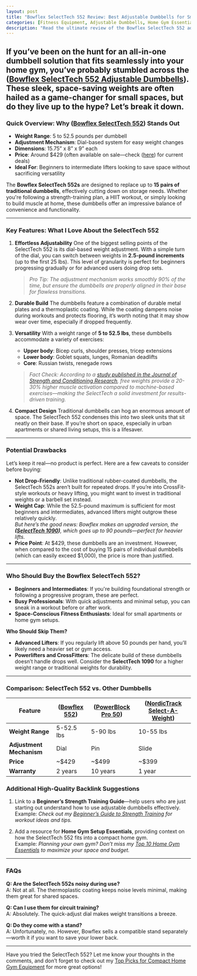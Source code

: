```yaml
---
layout: post
title: "Bowflex SelectTech 552 Review: Best Adjustable Dumbbells for Small Spaces"
categories: [Fitness Equipment, Adjustable Dumbbells, Home Gym Essentials]
description: "Read the ultimate review of the Bowflex SelectTech 552 adjustable dumbbells, featuring expert analysis, comparisons, and buying tips for your home gym."
---
```


If you’ve been on the hunt for an all-in-one dumbbell solution that fits seamlessly into your home gym, you’ve probably stumbled across the **([Bowflex SelectTech 552 Adjustable Dumbbells](https://www.amazon.com/Bowflex-SelectTech-Adjustable-Dumbbells-Pair/dp/B001ARYU58?crid=2H1MG02BRGYFF&dib=eyJ2IjoiMSJ9.O8hrPq9howgGHxVCHveo00obe6tUAeEAX0T_0QKhyq-HF89jHlGNvLy0-OMbZJF6vq7DEf_FXH3P5yzwMLPbg7wQSW9TQuLYHHWh-bP-8E4aUvs4kdpJOp-qxZlqcknmQi1I08m68IGDG3DOpsbkRiVmuSQIIgxAFwOVzhZmEEXWX83Km6XjjSFcLQdHZvTLzMO_w6RBdOf5GP5xRU_ImHIJ-bsxmU_Mgro0vtqh6lGdOkqAIuQFRraT79ycm8BvhB4llJHm_iTEXgxJSe45Uf31RPaLJYdVJ9xE4W2LtU4.r73QM9cFbH2pdIVdMRKpjvJzmfzUA3-0svLUbyhdqwA&dib_tag=se&keywords=bowflex%2Bselecttech%2B552%2Badjustable%2Bdumbbells&qid=1731814320&sprefix=bowflex%2Bs%2Caps%2C224&sr=8-1&th=1&linkCode=ll1&tag=reeldeals0d-20&linkId=1b130904594e04c6bbf504698ca6321f&language=en_US&ref_=as_li_ss_tl))**. These sleek, space-saving weights are often hailed as a game-changer for small spaces, but do they live up to the hype? Let’s break it down.
---

### **Quick Overview: Why ([Bowflex SelectTech 552](https://www.amazon.com/Bowflex-SelectTech-Adjustable-Dumbbells-Pair/dp/B001ARYU58?crid=2H1MG02BRGYFF&dib=eyJ2IjoiMSJ9.O8hrPq9howgGHxVCHveo00obe6tUAeEAX0T_0QKhyq-HF89jHlGNvLy0-OMbZJF6vq7DEf_FXH3P5yzwMLPbg7wQSW9TQuLYHHWh-bP-8E4aUvs4kdpJOp-qxZlqcknmQi1I08m68IGDG3DOpsbkRiVmuSQIIgxAFwOVzhZmEEXWX83Km6XjjSFcLQdHZvTLzMO_w6RBdOf5GP5xRU_ImHIJ-bsxmU_Mgro0vtqh6lGdOkqAIuQFRraT79ycm8BvhB4llJHm_iTEXgxJSe45Uf31RPaLJYdVJ9xE4W2LtU4.r73QM9cFbH2pdIVdMRKpjvJzmfzUA3-0svLUbyhdqwA&dib_tag=se&keywords=bowflex%2Bselecttech%2B552%2Badjustable%2Bdumbbells&qid=1731814320&sprefix=bowflex%2Bs%2Caps%2C224&sr=8-1&th=1&linkCode=ll1&tag=reeldeals0d-20&linkId=1b130904594e04c6bbf504698ca6321f&language=en_US&ref_=as_li_ss_tl)) Stands Out**
- **Weight Range**: 5 to 52.5 pounds per dumbbell
- **Adjustment Mechanism**: Dial-based system for easy weight changes
- **Dimensions**: 15.75” x 8” x 9” each
- **Price**: Around $429 (often available on sale—check ([here](https://www.amazon.com/Bowflex-SelectTech-Adjustable-Dumbbells-Pair/dp/B001ARYU58?crid=2H1MG02BRGYFF&dib=eyJ2IjoiMSJ9.O8hrPq9howgGHxVCHveo00obe6tUAeEAX0T_0QKhyq-HF89jHlGNvLy0-OMbZJF6vq7DEf_FXH3P5yzwMLPbg7wQSW9TQuLYHHWh-bP-8E4aUvs4kdpJOp-qxZlqcknmQi1I08m68IGDG3DOpsbkRiVmuSQIIgxAFwOVzhZmEEXWX83Km6XjjSFcLQdHZvTLzMO_w6RBdOf5GP5xRU_ImHIJ-bsxmU_Mgro0vtqh6lGdOkqAIuQFRraT79ycm8BvhB4llJHm_iTEXgxJSe45Uf31RPaLJYdVJ9xE4W2LtU4.r73QM9cFbH2pdIVdMRKpjvJzmfzUA3-0svLUbyhdqwA&dib_tag=se&keywords=bowflex%2Bselecttech%2B552%2Badjustable%2Bdumbbells&qid=1731814320&sprefix=bowflex%2Bs%2Caps%2C224&sr=8-1&th=1&linkCode=ll1&tag=reeldeals0d-20&linkId=1b130904594e04c6bbf504698ca6321f&language=en_US&ref_=as_li_ss_tl)) for current deals)
- **Ideal For**: Beginners to intermediate lifters looking to save space without sacrificing versatility

The **Bowflex SelectTech 552s** are designed to replace up to **15 pairs of traditional dumbbells**, effectively cutting down on storage needs. Whether you're following a strength-training plan, a HIIT workout, or simply looking to build muscle at home, these dumbbells offer an impressive balance of convenience and functionality.

---

### **Key Features: What I Love About the SelectTech 552**
1. **Effortless Adjustability**
   One of the biggest selling points of the SelectTech 552 is its dial-based weight adjustment. With a simple turn of the dial, you can switch between weights in **2.5-pound increments** (up to the first 25 lbs). This level of granularity is perfect for beginners progressing gradually or for advanced users doing drop sets.

   > _Pro Tip: The adjustment mechanism works smoothly 90% of the time, but ensure the dumbbells are properly aligned in their base for flawless transitions._

2. **Durable Build**
   The dumbbells feature a combination of durable metal plates and a thermoplastic coating. While the coating dampens noise during workouts and protects flooring, it’s worth noting that it may show wear over time, especially if dropped frequently.

3. **Versatility**
   With a weight range of **5 to 52.5 lbs**, these dumbbells accommodate a variety of exercises:
   - **Upper body**: Bicep curls, shoulder presses, tricep extensions
   - **Lower body**: Goblet squats, lunges, Romanian deadlifts
   - **Core**: Russian twists, renegade rows

   > _Fact Check: According to a [study published in the Journal of Strength and Conditioning Research](https://journals.lww.com/nsca-jscr/Fulltext/2009/07000/Effect_of_Free_Weights_and_Machines_on_Muscle.23.aspx), free weights provide a 20-30% higher muscle activation compared to machine-based exercises—making the SelectTech a solid investment for results-driven training._

4. **Compact Design**
   Traditional dumbbells can hog an enormous amount of space. The SelectTech 552 condenses this into two sleek units that sit neatly on their base. If you’re short on space, especially in urban apartments or shared living setups, this is a lifesaver.

---

### **Potential Drawbacks**
Let’s keep it real—no product is perfect. Here are a few caveats to consider before buying:
- **Not Drop-Friendly**: Unlike traditional rubber-coated dumbbells, the SelectTech 552s aren’t built for repeated drops. If you’re into CrossFit-style workouts or heavy lifting, you might want to invest in traditional weights or a barbell set instead.
- **Weight Cap**: While the 52.5-pound maximum is sufficient for most beginners and intermediates, advanced lifters might outgrow these relatively quickly.  
  _But here’s the good news: Bowflex makes an upgraded version, the **([SelectTech 1090](https://www.amazon.com/Bowflex-SelectTech-1090-Adjustable-Dumbbell/dp/B000OC5RXE?crid=D9HSZ2EPNWR3&dib=eyJ2IjoiMSJ9.wEzGHtj0_UQIv1-l47ZpAOWSyN38fibccGYnUoFUCOCKXGVZF9MmiglxSHW41a2VnB8zuu_hQEwj_tDNH0z4n_z_oNIqXVUPpyf1GfiAqdrkwfJNZ2mDlPjWzzO91RrOkH082O-OomcDWTV1sxjN0HFthoZc1l-dNLKHPczZvh23wRVskjJsHWaVsF5qtVJRG_eX1aBzbzFr9mhngZuPo5Vf4CmGxFURnP8XVTZr9iT9c-Ph9nNhggjg8YONgWGccavI6y45RhjCSgA-PT1FSP31RPaLJYdVJ9xE4W2LtU4.OostTUMInLzBz_cWpmxHh3729n1c5uWUg2ECQU1Vbvw&dib_tag=se&keywords=bowflex+selecttech+1090+dumbbells&qid=1731814439&sprefix=bowflex+selecttech+1090+adjustable+dumbbells%2Caps%2C157&sr=8-1&linkCode=ll1&tag=reeldeals0d-20&linkId=f87f6baba440f0a0bc65ef4bae113a4c&language=en_US&ref_=as_li_ss_tl))**, which goes up to 90 pounds—perfect for heavier lifts._
- **Price Point**: At $429, these dumbbells are an investment. However, when compared to the cost of buying 15 pairs of individual dumbbells (which can easily exceed $1,000), the price is more than justified.

---

### **Who Should Buy the Bowflex SelectTech 552?**
- **Beginners and Intermediates**: If you're building foundational strength or following a progressive program, these are perfect.
- **Busy Professionals**: With quick adjustments and minimal setup, you can sneak in a workout before or after work.
- **Space-Conscious Fitness Enthusiasts**: Ideal for small apartments or home gym setups.

**Who Should Skip Them?**
- **Advanced Lifters**: If you regularly lift above 50 pounds per hand, you’ll likely need a heavier set or gym access.
- **Powerlifters and CrossFitters**: The delicate build of these dumbbells doesn’t handle drops well. Consider the **SelectTech 1090** for a higher weight range or traditional weights for durability.

---

### **Comparison: SelectTech 552 vs. Other Dumbbells**
| **Feature**               | **([Bowflex 552](https://www.amazon.com/Bowflex-SelectTech-Adjustable-Dumbbells-Pair/dp/B001ARYU58?crid=2H1MG02BRGYFF&dib=eyJ2IjoiMSJ9.O8hrPq9howgGHxVCHveo00obe6tUAeEAX0T_0QKhyq-HF89jHlGNvLy0-OMbZJF6vq7DEf_FXH3P5yzwMLPbg7wQSW9TQuLYHHWh-bP-8E4aUvs4kdpJOp-qxZlqcknmQi1I08m68IGDG3DOpsbkRiVmuSQIIgxAFwOVzhZmEEXWX83Km6XjjSFcLQdHZvTLzMO_w6RBdOf5GP5xRU_ImHIJ-bsxmU_Mgro0vtqh6lGdOkqAIuQFRraT79ycm8BvhB4llJHm_iTEXgxJSe45Uf31RPaLJYdVJ9xE4W2LtU4.r73QM9cFbH2pdIVdMRKpjvJzmfzUA3-0svLUbyhdqwA&dib_tag=se&keywords=bowflex%2Bselecttech%2B552%2Badjustable%2Bdumbbells&qid=1731814320&sprefix=bowflex%2Bs%2Caps%2C224&sr=8-1&th=1&linkCode=ll1&tag=reeldeals0d-20&linkId=1b130904594e04c6bbf504698ca6321f&language=en_US&ref_=as_li_ss_tl))** | **([PowerBlock Pro 50](https://www.amazon.com/Power-Block-Pro-Adjustable-Dumbbells/dp/B07YL1XKHK?crid=24YE2R6D1H11Z&dib=eyJ2IjoiMSJ9.3MylllJsVFN5m73ODxf98wgKCAJh_gffvUgTOE0VF3GfIGCJXvzY19AfGafFo0pvKfaIL9R9YNGO_NIHja3ZWp7m-BPBZUVHAl7zaeWKoTqe-jtKN78pTQ4pvwYi5R3U5uNuzd3WUW8oDS75sBsClyNLFexaUTtlMpyTcsNLK3cNXHkyxhKuozrKQW3UHNq3b2weeLRVB_x5yYKJW-RkYussLDSGl8c0L8fbdmlYY08.38dVdpi-rMHsWK7a7COEDmez28wIydVYI55Gk4r8Dak&dib_tag=se&keywords=powerblock+elite&qid=1731816924&sprefix=powerblock+elite%2Caps%2C178&sr=8-13&linkCode=ll1&tag=reeldeals0d-20&linkId=5baaaa6ca45329ac02a5501873f8bc20&language=en_US&ref_=as_li_ss_tl))** | **([NordicTrack Select-A-Weight](https://www.amazon.com/NordicTrack-Select-Weight-Dumbbell-Black/dp/B08BDD6GPC?crid=187ALIO409I17&dib=eyJ2IjoiMSJ9.IFLsMxVGFi7uqwkaxvsVII4uHqJ5nUhsEqcpM5bfMJvKI6BQA4al1Rj3GdW2g5ufORlPr9SIx-6wTwLVMEJEaJV4UQtm_-EF7OqwvR9x3MSCKMWt8jWHUOqmynK9mgDhrJo66dkGRkJWYbldLNqraJI_KXBQYO45do1wnkqVnXs3ZPZ5gwQRd-nLDQp4H_hF8mGY_E2ldhZDXq0Cw3HA_uVIHeAAsTE15QWuFjo85UwWjze5Jz9Hhsh73gv7gqKTK14ZEH1ZmVLSUdbjkeor2UyJQzsDzwK2d3XCRV2Ld3k.EAHoAwJgnYRfPmTl67pqUTB35KzdbT7L0yV683sl7ts&dib_tag=se&keywords=nordictrack+adjustable+dumbbells&qid=1731817044&sprefix=nordictrack%2Caps%2C174&sr=8-1&linkCode=ll1&tag=reeldeals0d-20&linkId=45f681734f2d95b8d4ff685b98285c32&language=en_US&ref_=as_li_ss_tl))** |
|---------------------------|-----------------|----------------------|---------------------------------|
| **Weight Range**          | 5-52.5 lbs      | 5-90 lbs             | 10-55 lbs                      |
| **Adjustment Mechanism**  | Dial            | Pin                  | Slide                          |
| **Price**                 | ~$429           | ~$499                | ~$399                          |
| **Warranty**              | 2 years         | 10 years             | 1 year                         |

### **Additional High-Quality Backlink Suggestions**
1. Link to a **Beginner’s Strength Training Guide**—help users who are just starting out understand how to use adjustable dumbbells effectively.  
   Example: _Check out my [Beginner’s Guide to Strength Training](https://yourdomain.com/beginners-strength-training/) for workout ideas and tips._

2. Add a resource for **Home Gym Setup Essentials**, providing context on how the SelectTech 552 fits into a compact home gym.  
   Example: _Planning your own gym? Don’t miss my [Top 10 Home Gym Essentials](https://yourdomain.com/home-gym-essentials/) to maximize your space and budget._

---

### **FAQs**
**Q: Are the SelectTech 552s noisy during use?**  
A: Not at all. The thermoplastic coating keeps noise levels minimal, making them great for shared spaces.

**Q: Can I use them for circuit training?**  
A: Absolutely. The quick-adjust dial makes weight transitions a breeze.

**Q: Do they come with a stand?**  
A: Unfortunately, no. However, Bowflex sells a compatible stand separately—worth it if you want to save your lower back.

---

Have you tried the SelectTech 552? Let me know your thoughts in the comments, and don’t forget to check out my [Top Picks for Compact Home Gym Equipment](https://yourdomain.com/compact-home-gym-equipment/) for more great options!
